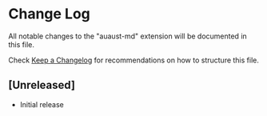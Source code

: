 # Change Log

All notable changes to the "auaust-md" extension will be documented in this file.

Check [Keep a Changelog](http://keepachangelog.com/) for recommendations on how to structure this file.

## [Unreleased]

- Initial release
